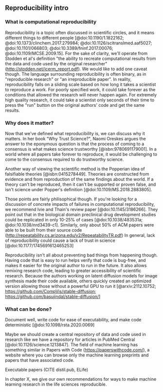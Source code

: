 ## Reproducibility intro

### What is computational reproducibility

Reproducibility is a topic often discussed in scientific circles, and it means different things to different people [@doi:10.1190/1.1822162; @doi:10.1373/clinchem.2017.279984; @doi:10.1126/scitranslmed.aaf5027; @doi:10.1101/066803; @doi:10.3389/fninf.2017.00076; @doi:10.1109/MCSE.2009.15].
For the sake of clarity, we'll operate from Stodden et al's definition "the ability to recreate computational results from the data and code used by the original researcher" (http://stodden.net/icerm_report.pdf).
We would like to add one caveat though.
The language surrounding reproducibility is often binary, as in "reproducible research" or "an irreproducible paper". 
In reality, reproducibility falls on a sliding scale based on how long it takes a scientist to reproduce a work. 
For poorly specified work, it could take forever as the conditions that allowed the research will never happen again.
For extremely high quality research, it could take a scientist only seconds of their time to press the "run" button on the original authors' code and get the same results.

### Why does it matter?
Now that we've defined what reproducibility is, we can discuss why it matters.
In her book "Why Trust Science?", Naomi Oreskes argues the answer to the eponymous question is that the process of coming to a consensus is what makes science trustworthy [@isbn:9780691179001].
In a world where all papers take forever to reproduce, it would be challenging to come to the consensus required to do trustworthy science.

Another way of viewing the scientific method is the Popperian idea of falsifiable theories [@isbn:0415278449].
Theories are constructed from evidence and from reproduction of the same findings about the world.
If a theory can't be reproduced, then it can't be supported or proven false, and isn't science under Popper's definition [@doi:10.1109/MS.2018.2883805].

Those points are fairly philisophical though.
If you're looking for a discussion of concrete impacts of failures in computational reproducibility, we recommend Ivie and Thain's review paper [@doi:10.1145/3186266].
They point out that in the biological domain preclinical drug development studies could be replicated in only 10-25% of cases [@doi:10.1038/483531a; @doi:10.1038/nrd3439-c1].
Similarly, only about 50% of ACM papers were able to be built from their source code (http://repeatability.cs.arizona.edu/v2/RepeatabilityTR.pdf)
In general, lack of reproducibility could cause a lack of trust in science [@doi:10.1177/1745691612465253]

Reproducibility isn't all about preventing bad things from happening though.
Having code that is easy to run helps verify that code is bug-free, and makes it easier for the original author to run in the future.
It also allows remixing research code, leading to greater accessibility of scientific research.
Because the authors working on latent diffusion models for image synthesis made their code available, others quickly created an optimized version allowing those without a powerful GPU to run it [@arxiv:2112.10752; https://github.com/CompVis/stable-diffusion; https://github.com/basujindal/stable-diffusion/]

### What can be done?

Document well, write code for ease of executability, and make code deterministic [@doi:10.1098/rsta.2020.0069]

Maybe we should create a central repository of data and code used in research like we have a repository for articles in PubMed Central [@doi:10.1126/science.1213847].
The field of machine learning has something similar in Papers with Code (https://paperswithcode.com/), a website where you can browse only the machine learning preprints and papers that have associated code.

Executable papers (CITE distil.pub, ELife)

In chapter X, we give our own recommendations for ways to make machine learning research in the life sciences reproducible.
